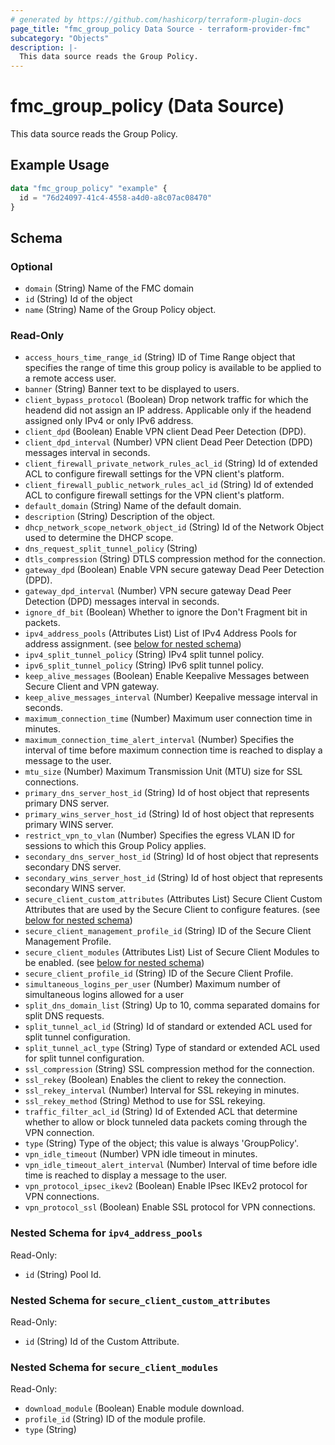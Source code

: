 ```yaml
---
# generated by https://github.com/hashicorp/terraform-plugin-docs
page_title: "fmc_group_policy Data Source - terraform-provider-fmc"
subcategory: "Objects"
description: |-
  This data source reads the Group Policy.
---
```


# fmc_group_policy (Data Source)

This data source reads the Group Policy.

## Example Usage

```terraform
data "fmc_group_policy" "example" {
  id = "76d24097-41c4-4558-a4d0-a8c07ac08470"
}
```

<!-- schema generated by tfplugindocs -->
## Schema

### Optional

- `domain` (String) Name of the FMC domain
- `id` (String) Id of the object
- `name` (String) Name of the Group Policy object.

### Read-Only

- `access_hours_time_range_id` (String) ID of Time Range object that specifies the range of time this group policy is available to be applied to a remote access user.
- `banner` (String) Banner text to be displayed to users.
- `client_bypass_protocol` (Boolean) Drop network traffic for which the headend did not assign an IP address. Applicable only if the headend assigned only IPv4 or only IPv6 address.
- `client_dpd` (Boolean) Enable VPN client Dead Peer Detection (DPD).
- `client_dpd_interval` (Number) VPN client Dead Peer Detection (DPD) messages interval in seconds.
- `client_firewall_private_network_rules_acl_id` (String) Id of extended ACL to configure firewall settings for the VPN client's platform.
- `client_firewall_public_network_rules_acl_id` (String) Id of extended ACL to configure firewall settings for the VPN client's platform.
- `default_domain` (String) Name of the default domain.
- `description` (String) Description of the object.
- `dhcp_network_scope_network_object_id` (String) Id of the Network Object used to determine the DHCP scope.
- `dns_request_split_tunnel_policy` (String)
- `dtls_compression` (String) DTLS compression method for the connection.
- `gateway_dpd` (Boolean) Enable VPN secure gateway Dead Peer Detection (DPD).
- `gateway_dpd_interval` (Number) VPN secure gateway Dead Peer Detection (DPD) messages interval in seconds.
- `ignore_df_bit` (Boolean) Whether to ignore the Don't Fragment bit in packets.
- `ipv4_address_pools` (Attributes List) List of IPv4 Address Pools for address assignment. (see [below for nested schema](#nestedatt--ipv4_address_pools))
- `ipv4_split_tunnel_policy` (String) IPv4 split tunnel policy.
- `ipv6_split_tunnel_policy` (String) IPv6 split tunnel policy.
- `keep_alive_messages` (Boolean) Enable Keepalive Messages between Secure Client and VPN gateway.
- `keep_alive_messages_interval` (Number) Keepalive message interval in seconds.
- `maximum_connection_time` (Number) Maximum user connection time in minutes.
- `maximum_connection_time_alert_interval` (Number) Specifies the interval of time before maximum connection time is reached to display a message to the user.
- `mtu_size` (Number) Maximum Transmission Unit (MTU) size for SSL connections.
- `primary_dns_server_host_id` (String) Id of host object that represents primary DNS server.
- `primary_wins_server_host_id` (String) Id of host object that represents primary WINS server.
- `restrict_vpn_to_vlan` (Number) Specifies the egress VLAN ID for sessions to which this Group Policy applies.
- `secondary_dns_server_host_id` (String) Id of host object that represents secondary DNS server.
- `secondary_wins_server_host_id` (String) Id of host object that represents secondary WINS server.
- `secure_client_custom_attributes` (Attributes List) Secure Client Custom Attributes that are used by the Secure Client to configure features. (see [below for nested schema](#nestedatt--secure_client_custom_attributes))
- `secure_client_management_profile_id` (String) ID of the Secure Client Management Profile.
- `secure_client_modules` (Attributes List) List of Secure Client Modules to be enabled. (see [below for nested schema](#nestedatt--secure_client_modules))
- `secure_client_profile_id` (String) ID of the Secure Client Profile.
- `simultaneous_logins_per_user` (Number) Maximum number of simultaneous logins allowed for a user
- `split_dns_domain_list` (String) Up to 10, comma separated domains for split DNS requests.
- `split_tunnel_acl_id` (String) Id of standard or extended ACL used for split tunnel configuration.
- `split_tunnel_acl_type` (String) Type of standard or extended ACL used for split tunnel configuration.
- `ssl_compression` (String) SSL compression method for the connection.
- `ssl_rekey` (Boolean) Enables the client to rekey the connection.
- `ssl_rekey_interval` (Number) Interval for SSL rekeying in minutes.
- `ssl_rekey_method` (String) Method to use for SSL rekeying.
- `traffic_filter_acl_id` (String) Id of Extended ACL that determine whether to allow or block tunneled data packets coming through the VPN connection.
- `type` (String) Type of the object; this value is always 'GroupPolicy'.
- `vpn_idle_timeout` (Number) VPN idle timeout in minutes.
- `vpn_idle_timeout_alert_interval` (Number) Interval of time before idle time is reached to display a message to the user.
- `vpn_protocol_ipsec_ikev2` (Boolean) Enable IPsec IKEv2 protocol for VPN connections.
- `vpn_protocol_ssl` (Boolean) Enable SSL protocol for VPN connections.

<a id="nestedatt--ipv4_address_pools"></a>
### Nested Schema for `ipv4_address_pools`

Read-Only:

- `id` (String) Pool Id.


<a id="nestedatt--secure_client_custom_attributes"></a>
### Nested Schema for `secure_client_custom_attributes`

Read-Only:

- `id` (String) Id of the Custom Attribute.


<a id="nestedatt--secure_client_modules"></a>
### Nested Schema for `secure_client_modules`

Read-Only:

- `download_module` (Boolean) Enable module download.
- `profile_id` (String) ID of the module profile.
- `type` (String)

